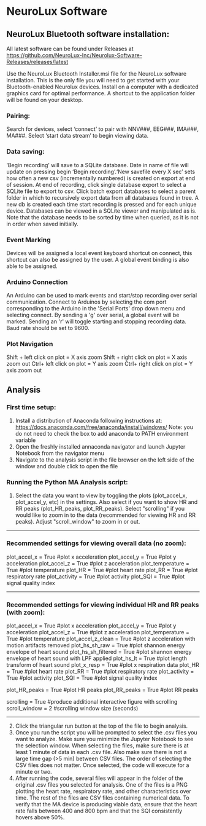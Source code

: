 # NeuroLux Software
## NeuroLux Bluetooth software installation:
All latest software can be found under Releases at https://github.com/NeuroLux-Inc/Neurolux-Software-Releases/releases/latest

Use the NeuroLux Bluetooth Installer.msi file for the NeuroLux software installation. This is the only file you will need to get started with your Bluetooth-enabled Neurolux devices. Install on a computer with a dedicated graphics card for optimal performance. A shortcut to the application folder will be found on your desktop.


### Pairing:
Search for devices, select ‘connect’ to pair with NNV###, EEG###, IMA###, MA###. Select ‘start data stream’ to begin viewing data.

### Data saving:
‘Begin recording’ will save to a SQLite database. Date in name of file will update on pressing begin ‘Begin recording’.‘New savefile every X sec’ sets how often a new csv (incrementally numbered) is created on export at end of session. At end of recording, click single database export to select a SQLite file to export to csv. Click batch export databases to select a parent folder in which to recursively export data from all databases found in tree. A new db is created each time start recording is pressed and for each unique device. Databases can be viewed in a SQLite viewer and manipulated as is. Note that the database needs to be sorted by time when queried, as it is not in order when saved initially. 

### Event Marking
Devices will be assigned a local event keyboard shortcut on connect, this shortcut can also be assigned by the user. A global event binding is also able to be assigned.

### Arduino Connection
An Arduino can be used to mark events and start/stop recording over serial communication. Connect to Arduinos by selecting the com port corresponding to the Arduino in the 'Serial Ports' drop down menu and selecting connect. By sending a 'g' over serial, a global event will be marked. Sending an 'r' will toggle starting and stopping recording data. Baud rate should be set to 9600.

### Plot Navigation
Shift + left click on plot = X axis zoom
Shift + right click on plot = X axis zoom out
Ctrl+ left click on plot = Y axis zoom
Ctrl+ right click on plot = Y axis zoom out

## Analysis

### First time setup:
1. Install a distribution of Anaconda following instructions at: https://docs.anaconda.com/free/anaconda/install/windows/
   Note: you do not need to check the box to add anaconda to PATH environment variable
2. Open the freshly installed annaconda navigator and launch Jupyter Notebook from the navigator menu
3. Navigate to the analysis script in the file browser on the left side of the window and double click to open the file

### Running the Python MA Analysis script:
1. Select the data you want to view by toggling the plots (plot_accel_x, plot_accel_y, etc) in the settings. Also select if you want to show HR and RR peaks (plot_HR_peaks, plot_RR_peaks). Select "scrolling" if you would like to zoom in to the data (recommended for viewing HR and RR peaks). Adjust "scroll_window" to zoom in or out. 

-------------------------------------------------------------------------------------------------

### Recommended settings for viewing overall data (no zoom):
plot_accel_x = True                 #plot x acceleration
plot_accel_y = True                 #plot y acceleration
plot_accel_z = True                 #plot z acceleration
plot_temperature = True             #plot temperature
plot_HR = True                      #plot heart rate
plot_RR = True                      #plot respiratory rate
plot_activity = True                #plot activity
plot_SQI = True 		    #plot signal quality index

-------------------------------------------------------------------------------------------------

### Recommended settings for viewing individual HR and RR peaks (with zoom):
plot_accel_x = True                 #plot x acceleration
plot_accel_y = True                 #plot y acceleration
plot_accel_z = True                 #plot z acceleration
plot_temperature = True             #plot temperature
plot_accel_z_clean = True           #plot z acceleration with motion artifacts removed
plot_hs_sh_raw = True               #plot shannon energy envelope of heart sound
plot_hs_sh_filtered = True          #plot shannon energy envelope of heart sound with LPF applied
plot_hs_lt = True                   #plot length transform of heart sound
plot_x_resp = True                  #plot x respiration data
plot_HR = True                      #plot heart rate
plot_RR = True                      #plot respiratory rate
plot_activity = True                #plot activity
plot_SQI = True                     #plot signal quality index

plot_HR_peaks = True                #plot HR peaks
plot_RR_peaks = True                #plot RR peaks

scrolling = True                    #produce additional interactive figure with scrolling 
scroll_window = 2                   #scrolling window size (seconds)

-------------------------------------------------------------------------------------------------

2. Click the triangular run button at the top of the file to begin analysis. 
3. Once you run the script you will be prompted to select the .csv files you want to analyze. Make sure you minimize the Jupyter Notebook to see the selection window. When selecting the files, make sure there is at least 1 minute of data in each .csv file. Also make sure there is not a large time gap (>5 min) between CSV files. The order of selecting the CSV files does not matter. Once selected, the code will execute for a minute or two.
4. After running the code, several files will appear in the folder of the original .csv files you selected for analysis. One of the files is a PNG plotting the heart rate, respiratory rate, and other characteristics over time. The rest of the files are CSV files containing numerical data. To verify that the MA device is producing viable data, ensure that the heart rate falls between 400 and 800 bpm and that the SQI consistently hovers above 50%. 
